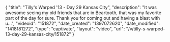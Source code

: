 {
    "title": "Tilly's Warped '13 - Day 29 Kansas City",
    "description": "It was awesome seeing my old friends that are in Beartooth, that was my favorite part of the day for sure. Thank you for coming out and having a blast with u...",
    "videoid": "151872",
    "date_created": "1397072620",
    "date_modified": "1418181272",
    "type": "captivate",
    "layout": "video",
    "url": "\/v\/tilly-s-warped-13-day-29-kansas-city\/151872"
}